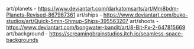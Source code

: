 art/planets - https://www.deviantart.com/darkatomsarts/art/Mm8bdm-Planets-Revised-867967361
art/ships - https://www.deviantart.com/buko-studios/art/Quick-5min-Shmup-Ships-395563207
art/shoots - https://www.deviantart.com/bongwater-bandit/art/8-Bit-Fx-2-647815669
art/background - https://screamingbrainstudios.itch.io/seamless-space-backgrounds

